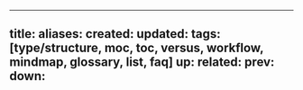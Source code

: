 ---
title:
aliases:
created:
updated:
tags: [type/structure, moc, toc, versus, workflow, mindmap, glossary, list, faq]
up:
related:
prev:
down:
--